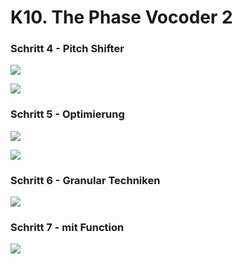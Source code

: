 # K10. The Phase Vocoder 2


### Schritt 4 - Pitch Shifter
 
![](k10/main.png)  

![](k10/sub.png)


### Schritt 5 - Optimierung

![](k10/opt_main.png)

![](k10/opt.png)

### Schritt 6 - Granular Techniken

![](k10/technique.png)

### Schritt 7 - mit Function

![](k10/function.png) 







